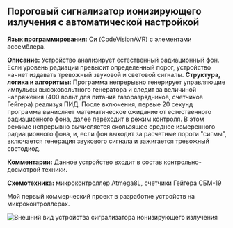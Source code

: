 ## Пороговый сигнализатор ионизирующего излучения с автоматической настройкой

**Язык программирования:** Си (CodeVisionAVR) с элементами ассемблера.

**Описание:** Устройство анализирует естественный радиационный фон. Если уровень радиации превысит определенный порог, устройство начнет издавать тревожный звуковой и световой сигналы.
**Структура, логика и алгоритмы:** Программа непрерывно генерирует управляющие импульсы высоковольтного генератора и следит за величиной напряжения (400 вольт для питания газоразрядников, счетчиков Гейгера) реализуя ПИД. После включения, первые 20 секунд программа вычисляет математическое ожидание от естественного радиационного фона, далее переходит в режим контроля. В этом режиме непрерывно вычисляется скользящее среднее измеренного радиационного фона, и, если фон выходит за расчетные пороги "сигмы", включается генерация звукового сигнала и зажигается тревожный светодиод. 

**Комментарии:** Данное устройство входит в состав контрольно-досмотрой техники.

**Схемотехника:** микроконтроллер Atmega8L, счетчики Гейгера СБМ-19
  
 Мой первый коммерческий проект в разработке устройств на микроконтроллерах.

 ![Внешний вид устройства сигрализатора ионизирующего излучения](/assets/images/markdown/markdown.png)
